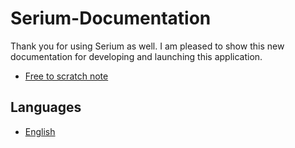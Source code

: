 # Serium-Documentation

Thank you for using Serium as well. I am pleased to show this new documentation for developing and launching this application.

+ [Free to scratch note](Note.md)

## Languages

- [English](English)
